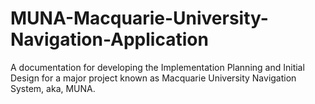 # MUNA-Macquarie-University-Navigation-Application
A documentation for developing the Implementation Planning and Initial Design for a major project known as Macquarie University Navigation System, aka, MUNA.
